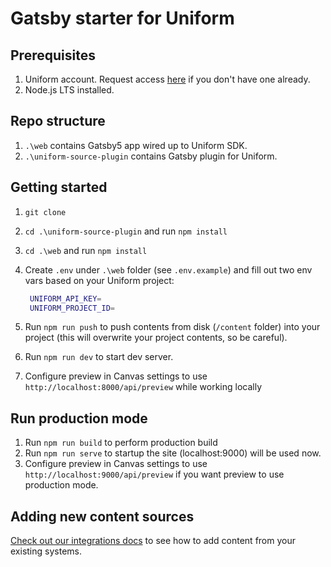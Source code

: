 # Gatsby starter for Uniform

## Prerequisites
1. Uniform account. Request access [here](https://uniform.dev/try) if you don't have one already.
1. Node.js LTS installed.

## Repo structure

1. `.\web` contains Gatsby5 app wired up to Uniform SDK.
2. `.\uniform-source-plugin` contains Gatsby plugin for Uniform.

## Getting started

1. `git clone`
1. `cd .\uniform-source-plugin` and run `npm install`
2. `cd .\web` and run `npm install`
3. Create `.env` under `.\web` folder (see `.env.example`) and fill out two env vars based on your Uniform project:
   
   ```bash
    UNIFORM_API_KEY=
    UNIFORM_PROJECT_ID=
   ```
4. Run `npm run push` to push contents from disk (`/content` folder) into your project (this will overwrite your project contents, so be careful).
5. Run `npm run dev` to start dev server.
6. Configure preview in Canvas settings to use `http://localhost:8000/api/preview` while working locally

## Run production mode

1. Run `npm run build` to perform production build
2. Run `npm run serve` to startup the site (localhost:9000) will be used now.
3. Configure preview in Canvas settings to use `http://localhost:9000/api/preview` if you want preview to use production mode.

## Adding new content sources

[Check out our integrations docs](https://docs.uniform.app/docs/integrations) to see how to add content from your existing systems.